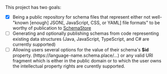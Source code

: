 This project has two goals:
- [X] Being a public repository for schema files that represent either not well-"known \[enough\] JSON\[, JavaScript, CSS, or YAML\] file formats" to be worthy of publication to [SchemaStore](https://www.schemastore.org)
- [ ] Generating and optionally publishing schemas from code representing existing data structures \(Java, JavaScript, TypeScript,  and C# are currently supported\)
- [ ] Allowing users several options for the value of their schema's **$id** property.   (https&ZeroWidthSpace;://language-name.schema.place/...) or any valid URI fragment which is either in the public domain or to which the user owns the intellectual property rights are curently supported.

